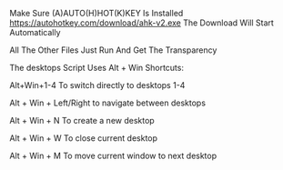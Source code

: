 Make Sure (A)AUTO(H)HOT(K)KEY Is Installed https://autohotkey.com/download/ahk-v2.exe The Download Will Start Automatically


All The Other Files Just Run And Get The Transparency


The desktops Script Uses Alt + Win Shortcuts:


Alt+Win+1-4 To switch directly to desktops 1-4


Alt + Win + Left/Right to navigate between desktops


Alt + Win + N To create a new desktop


Alt + Win + W To close current desktop


Alt + Win + M To move current window to next desktop